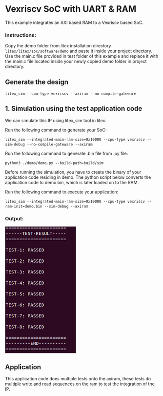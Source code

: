 # Vexriscv SoC with UART & RAM
This example integrates an AXI based RAM to a Vexriscv based SoC.

### Instructions:
Copy the demo folder from litex installation directory ``litex/litex/soc/software/demo`` and paste it inside your project directory. Use the main.c file provided in test folder of this example and replace it with the main.c file located inside your newly copied demo folder in project directory.


## Generate the design

```
litex_sim --cpu-type vexriscv --axiram --no-compile-gateware 
```

## 1. Simulation using the test application code
We can simulate this IP using litex_sim tool in litex.

Run the following command to generate your SoC:
```
litex_sim --integrated-main-ram-size=0x10000 --cpu-type vexriscv --sim-debug --no-compile-gateware --axiram
```
Run the following command to generate .bin file from .py file:
```
python3 ./demo/demo.py --build-path=build/sim
```
Before running the simulation, you have to create the binary of your application code residing in demo. The python script below converts the application code to demo.bin, which is later loaded on to the RAM.

Run the following command to execute your application:
```
litex_sim --integrated-main-ram-size=0x10000 --cpu-type vexriscv --ram-init=demo.bin --sim-debug --axiram
```
### Output:
![ram_sim.png](./../Pictures/ram_sim.png "Optional title")


## Application
This application code does multiple tests onto the axiram, these tests do multiple write and read sequences on the ram to test the integration of the IP.